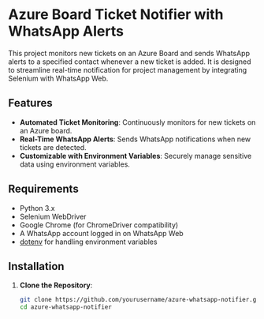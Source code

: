 # Azure Board Ticket Notifier with WhatsApp Alerts

This project monitors new tickets on an Azure Board and sends WhatsApp alerts to a specified contact whenever a new ticket is added. It is designed to streamline real-time notification for project management by integrating Selenium with WhatsApp Web.

## Features
- **Automated Ticket Monitoring**: Continuously monitors for new tickets on an Azure board.
- **Real-Time WhatsApp Alerts**: Sends WhatsApp notifications when new tickets are detected.
- **Customizable with Environment Variables**: Securely manage sensitive data using environment variables.

## Requirements
- Python 3.x
- Selenium WebDriver
- Google Chrome (for ChromeDriver compatibility)
- A WhatsApp account logged in on WhatsApp Web
- [dotenv](https://pypi.org/project/python-dotenv/) for handling environment variables

## Installation

1. **Clone the Repository**:
   ```bash
   git clone https://github.com/yourusername/azure-whatsapp-notifier.git
   cd azure-whatsapp-notifier
